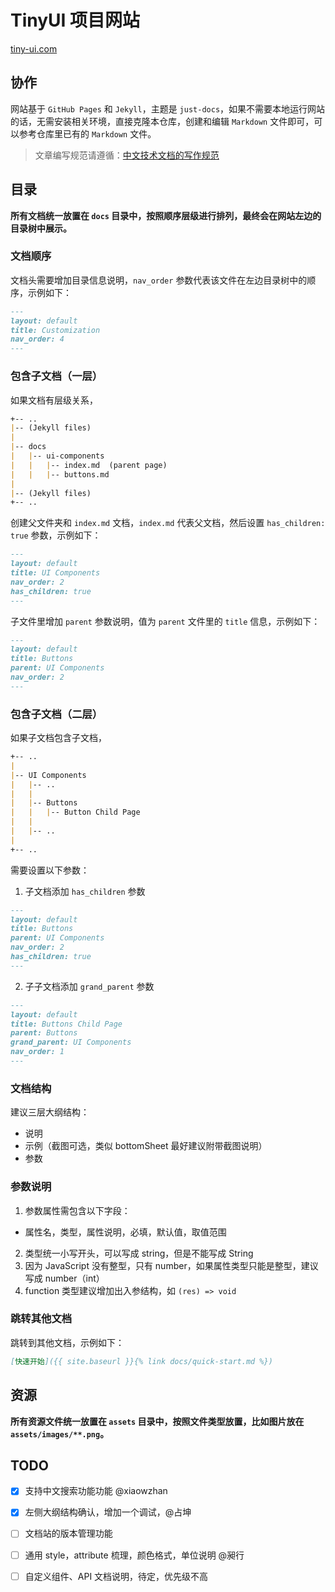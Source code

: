 # TinyUI 项目网站
[tiny-ui.com](https://tiny-ui.com)

## 协作
网站基于 `GitHub Pages` 和 `Jekyll`，主题是 `just-docs`，如果不需要本地运行网站的话，无需安装相关环境，直接克隆本仓库，创建和编辑 `Markdown` 文件即可，可以参考仓库里已有的 `Markdown` 文件。

> 文章编写规范请遵循：[中文技术文档的写作规范](https://github.com/ruanyf/document-style-guide)

## 目录
**所有文档统一放置在 `docs` 目录中，按照顺序层级进行排列，最终会在网站左边的目录树中展示。**

### 文档顺序
文档头需要增加目录信息说明，`nav_order` 参数代表该文件在左边目录树中的顺序，示例如下：
```markdown
---
layout: default
title: Customization
nav_order: 4
---
```

### 包含子文档（一层）
如果文档有层级关系，
```markdown
+-- ..
|-- (Jekyll files)
|
|-- docs
|   |-- ui-components
|   |   |-- index.md  (parent page)
|   |   |-- buttons.md
|
|-- (Jekyll files)
+-- ..
```

创建父文件夹和 `index.md` 文档，`index.md` 代表父文档，然后设置 `has_children: true` 参数，示例如下：
```markdown
---
layout: default
title: UI Components
nav_order: 2
has_children: true
---

```

子文件里增加 `parent` 参数说明，值为 `parent` 文件里的 `title` 信息，示例如下：
```markdown
---
layout: default
title: Buttons
parent: UI Components
nav_order: 2
---
```

### 包含子文档（二层）
如果子文档包含子文档，
```markdown
+-- ..
|
|-- UI Components
|   |-- ..
|   |
|   |-- Buttons
|   |   |-- Button Child Page
|   |
|   |-- ..
|
+-- ..
```
需要设置以下参数：
1. 子文档添加 `has_children` 参数
```markdown
---
layout: default
title: Buttons
parent: UI Components
nav_order: 2
has_children: true
---

```
2. 子子文档添加 `grand_parent` 参数
```markdown
---
layout: default
title: Buttons Child Page
parent: Buttons
grand_parent: UI Components
nav_order: 1
---
```

### 文档结构
建议三层大纲结构：
- 说明
- 示例（截图可选，类似 bottomSheet 最好建议附带截图说明）
- 参数

### 参数说明
1. 参数属性需包含以下字段：
  - 属性名，类型，属性说明，必填，默认值，取值范围
2. 类型统一小写开头，可以写成 string，但是不能写成 String
3. 因为 JavaScript 没有整型，只有 number，如果属性类型只能是整型，建议写成 number（int）
4. function 类型建议增加出入参结构，如 `(res) => void`

### 跳转其他文档
跳转到其他文档，示例如下：
```markdown
[快速开始]({{ site.baseurl }}{% link docs/quick-start.md %})
```

## 资源
**所有资源文件统一放置在 `assets` 目录中，按照文件类型放置，比如图片放在 `assets/images/**.png`。**

## TODO
- [x] 支持中文搜索功能功能 @xiaowzhan
- [x] 左侧大纲结构确认，增加一个调试，@占坤
- [ ] 文档站的版本管理功能
- [ ] 通用 style，attribute 梳理，颜色格式，单位说明  @昶行
- [ ] 自定义组件、API 文档说明，待定，优先级不高

